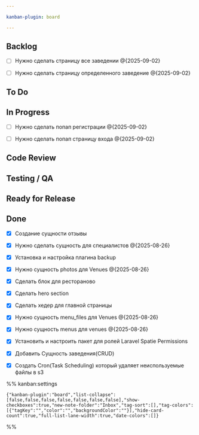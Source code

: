 ```yaml
---

kanban-plugin: board

---
```


## Backlog

- [ ] Нужно сделать страницу все заведении @{2025-09-02}
- [ ] Нужно сделать страницу определенного заведение @{2025-09-02}


## To Do



## In Progress

- [ ] Нужно сделать попап регистрации @{2025-09-02}
- [ ] Нужно сделать попап страницу входа @{2025-09-02}


## Code Review



## Testing / QA



## Ready for Release



## Done

- [x] Создание сущности отзывы
- [x] Нужно сделать сущность для специалистов @{2025-08-26}
- [x] Установка и настройка плагина backup
- [x] Нужно сущность photos для Venues @{2025-08-26}
- [x] Сделать блок для рестораново
- [x] Сделать hero section
- [x] Сделать хедер для главной страницы
- [x] Нужно сущность menu_files для Venues @{2025-08-26}
- [x] Нужно сущность menus для venues @{2025-08-26}
- [x] Установить и настроить пакет для ролей Laravel Spatie Permissions
- [x] Добавить Сущность заведения(CRUD)
- [x] Создать Cron(Task Scheduling) который удаляет неиспользуемые файлы в s3




%% kanban:settings
```
{"kanban-plugin":"board","list-collapse":[false,false,false,false,false,false,false],"show-checkboxes":true,"new-note-folder":"Inbox","tag-sort":[],"tag-colors":[{"tagKey":"","color":"","backgroundColor":""}],"hide-card-count":true,"full-list-lane-width":true,"date-colors":[]}
```
%%